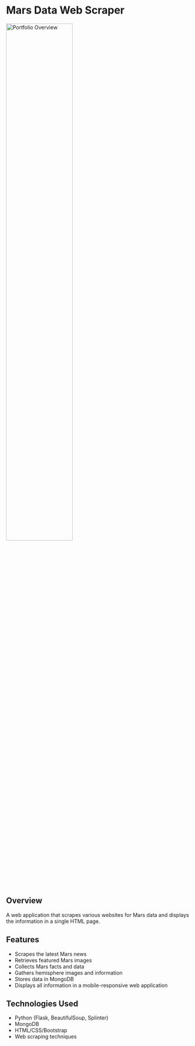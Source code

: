 # Mars Data Web Scraper

<img src="images/mars_dashboard.png" alt="Portfolio Overview" width="60%">

## Overview
A web application that scrapes various websites for Mars data and displays the information in a single HTML page.

## Features
- Scrapes the latest Mars news
- Retrieves featured Mars images
- Collects Mars facts and data
- Gathers hemisphere images and information
- Stores data in MongoDB
- Displays all information in a mobile-responsive web application

## Technologies Used
- Python (Flask, BeautifulSoup, Splinter)
- MongoDB
- HTML/CSS/Bootstrap
- Web scraping techniques
